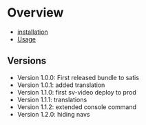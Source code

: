 Overview
========

* [installation](docs/installation.md)
* [Usage](docs/usage.md)

Versions
--------


* Version 1.0.0: First released bundle to satis
* Version 1.0.1: added translation
* Version 1.1.0: first sv-video deploy to prod
* Version 1.1.1: translations
* Version 1.1.2: extended console command
* Version 1.2.0: hiding navs